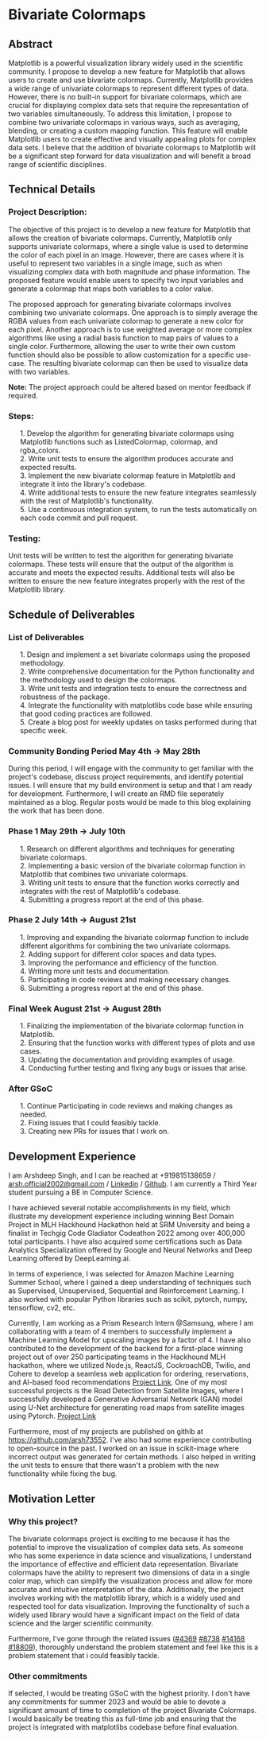 #  Bivariate Colormaps 

## Abstract

Matplotlib is a powerful visualization library widely used in the scientific community. I propose to develop a new feature for Matplotlib that allows users to create and use bivariate colormaps. Currently, Matplotlib provides a wide range of univariate colormaps to represent different types of data. However, there is no built-in support for bivariate colormaps, which are crucial for displaying complex data sets that require the representation of two variables simultaneously. To address this limitation, I propose to combine two univariate colormaps in various ways, such as averaging, blending, or creating a custom mapping function. This feature will enable Matplotlib users to create effective and visually appealing plots for complex data sets. I believe that the addition of bivariate colormaps to Matplotlib will be a significant step forward for data visualization and will benefit a broad range of scientific disciplines.

## Technical Details

### **Project Description**:

The objective of this project is to develop a new feature for Matplotlib that allows the creation of bivariate colormaps. Currently, Matplotlib only supports univariate colormaps, where a single value is used to determine the color of each pixel in an image. However, there are cases where it is useful to represent two variables in a single image, such as when visualizing complex data with both magnitude and phase information. The proposed feature would enable users to specify two input variables and generate a colormap that maps both variables to a color value.

The proposed approach for generating bivariate colormaps involves combining two univariate colormaps. One approach is to simply average the RGBA values from each univariate colormap to generate a new color for each pixel. Another approach is to use weighted average or more complex algorithms like using a radial basis function to map pairs of values to a single color. Furthermore, allowing the user to write their own custom function should also be possible to allow customization for a specific use-case. The resulting bivariate colormap can then be used to visualize data with two variables.

**Note:** The project approach could be altered based on mentor feedback if required.

### **Steps**:

<ul> 
1. Develop the algorithm for generating bivariate colormaps using Matplotlib functions such as ListedColormap, colormap, and rgba_colors.<br>
2. Write unit tests to ensure the algorithm produces accurate and expected results.<br>
3. Implement the new bivariate colormap feature in Matplotlib and integrate it into the library's codebase.<br>
4. Write additional tests to ensure the new feature integrates seamlessly with the rest of Matplotlib's functionality.<br>
5. Use a continuous integration system, to run the tests automatically on each code commit and pull request.<br>
</ul>

### **Testing**:

Unit tests will be written to test the algorithm for generating bivariate colormaps. These tests will ensure that the output of the algorithm is accurate and meets the expected results. Additional tests will also be written to ensure the new feature integrates properly with the rest of the Matplotlib library.

## Schedule of Deliverables

### **List of Deliverables**

<ul>
    1. Design and implement a set bivariate colormaps using the proposed methodology. <br>
    2. Write comprehensive documentation for the Python functionality and the methodology used to design the colormaps. <br>
    3. Write unit tests and integration tests to ensure the correctness and robustness of the package. <br>
    4. Integrate the functionality with matplotlibs code base while ensuring that good coding practices are followed. <br>
    5. Create a blog post for weekly updates on tasks performed during that specific week. <br>
</ul>

### **Community Bonding Period May 4th -> May 28th**

During this period, I will engage with the community to get familiar with the project's codebase, discuss project requirements, and identify potential issues. I will ensure that my build environment is setup and that I am ready for development. Furthermore, I will create an RMD file seperately maintained as a blog. Regular posts would be made to this blog explaining the work that has been done.

### **Phase 1 May 29th -> July 10th**

<ul>
    1. Research on different algorithms and techniques for generating bivariate colormaps. <br>
    2. Implementing a basic version of the bivariate colormap function in Matplotlib that combines two univariate colormaps.<br>
    3. Writing unit tests to ensure that the function works correctly and integrates with the rest of Matplotlib's codebase.<br>
    4. Submitting a progress report at the end of this phase.<br>
</ul>

### **Phase 2 July 14th -> August 21st**

<ul>
    1. Improving and expanding the bivariate colormap function to include different algorithms for combining the two univariate colormaps.<br>
    2. Adding support for different color spaces and data types.<br>
    3. Improving the performance and efficiency of the function.<br>
    4. Writing more unit tests and documentation.<br>
    5. Participating in code reviews and making necessary changes.<br>
    6. Submitting a progress report at the end of this phase.<br>
</ul>

### **Final Week August 21st -> August 28th**
<ul>
    1. Finalizing the implementation of the bivariate colormap function in Matplotlib.<br>
    2. Ensuring that the function works with different types of plots and use cases.<br>
    3. Updating the documentation and providing examples of usage.<br>
    4. Conducting further testing and fixing any bugs or issues that arise.<br>
</ul>

### **After GSoC**
<ul>
    1. Continue Participating in code reviews and making changes as needed. <br>
    2. Fixing issues that I could feasibly tackle. <br>
    3. Creating new PRs for issues that I work on.
</ul>

## Development Experience

I am Arshdeep Singh, and I can be reached at +919815138659 / arsh.official2002@gmail.com / <a href = "https://www.linkedin.com/in/arshdeep-singh-3b7202229/">Linkedin</a> / <a href = "https://github.com/arsh73552">Github</a>. I am currently a Third Year student pursuing a BE in Computer Science.

I have achieved several notable accomplishments in my field, which illustrate my development experience including winning Best Domain Project in MLH Hackhound Hackathon held at SRM University and being a finalist in Techgig Code Gladiator Codeathon 2022 among over 400,000 total participants. I have also acquired some certifications such as Data Analytics Specialization offered by Google and Neural Networks and Deep Learning offered by DeepLearning.ai.

In terms of experience, I was selected for Amazon Machine Learning Summer School, where I gained a deep understanding of techniques such as Supervised, Unsupervised, Sequential and Reinforcement Learning. I also worked with popular Python libraries such as scikit, pytorch, numpy, tensorflow, cv2, etc.

Currently, I am working as a Prism Research Intern @Samsung, where I am collaborating with a team of 4 members to successfully implement a Machine Learning Model for upscaling images by a factor of 4. I have also contributed to the development of the backend for a first-place winning project out of over 250 participating teams in the Hackhound MLH hackathon, where we utilized Node.js, ReactJS, CockroachDB, Twilio, and Cohere to develop a seamless web application for ordering, reservations, and AI-based food recommendations <a href = "https://github.com/arsh73552/unstarve">Project Link</a>. 
One of my most successful projects is the Road Detection from Satellite Images, where I successfully developed a Generative Adversarial Network (GAN) model using U-Net architecture for generating road maps from satellite images using Pytorch. <a href = "https://github.com/arsh73552/MapGeneration">Project Link</a>

Furthermore, most of my projects are published on githib at https://github.com/arsh73552. I've also had some experience contributing to open-source in the past. I worked on an issue in scikit-image where incorrect output was generated for certain methods. I also helped in writing the unit tests to ensure that there wasn't a problem with the new functionality while fixing the bug.

## Motivation Letter

### Why this project?

The bivariate colormaps project is exciting to me because it has the potential to improve the visualization of complex data sets. As someone who has some experience in data science and visualizations, I understand the importance of effective and efficient data representation. Bivariate colormaps have the ability to represent two dimensions of data in a single color map, which can simplify the visualization process and allow for more accurate and intuitive interpretation of the data. Additionally, the project involves working with the matplotlib library, which is a widely used and respected tool for data visualization. Improving the functionality of such a widely used library would have a significant impact on the field of data science and the larger scientific community.

Furthermore, I've gone through the related issues (<a href = "https://github.com/matplotlib/matplotlib/issues/4369">#4369</a> <a href = "https://github.com/matplotlib/matplotlib/issues/8738">#8738</a> <a href = "https://github.com/matplotlib/matplotlib/issues/14168">#14168</a> <a href = "https://github.com/matplotlib/matplotlib/issues/18809">#18809</a>), thoroughly understand the problem statement and feel like this is a problem statement that i could feasibly tackle.

### Other commitments

If selected, I would be treating GSoC with the highest priority. I don't have any commitments for summer 2023 and would be able to devote a significant amount of time to completion of the project Bivariate Colormaps. I would basically be treating this as full-time job and ensuring that the project is integrated with matplotlibs codebase before final evaluation.
